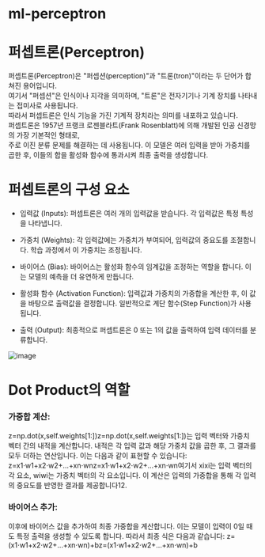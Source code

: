 # ml-perceptron

# 퍼셉트론(Perceptron)
퍼셉트론(Perceptron)은 "퍼셉션(perception)"과 "트론(tron)"이라는 두 단어가 합쳐진 용어입니다.   
여기서 "퍼셉션"은 인식이나 지각을 의미하며, "트론"은 전자기기나 기계 장치를 나타내는 접미사로 사용됩니다.  
따라서 퍼셉트론은 인식 기능을 가진 기계적 장치라는 의미를 내포하고 있습니다.  
퍼셉트론은 1957년 프랭크 로젠블라트(Frank Rosenblatt)에 의해 개발된 인공 신경망의 가장 기본적인 형태로,  
주로 이진 분류 문제를 해결하는 데 사용됩니다. 
이 모델은 여러 입력을 받아 가중치를 곱한 후, 이들의 합을 활성화 함수에 통과시켜 최종 출력을 생성합니다.    

# 퍼셉트론의 구성 요소
- 입력값 (Inputs): 퍼셉트론은 여러 개의 입력값을 받습니다. 각 입력값은 특정 특성을 나타냅니다.

- 가중치 (Weights): 각 입력값에는 가중치가 부여되어, 입력값의 중요도를 조절합니다. 학습 과정에서 이 가중치는 조정됩니다.

- 바이어스 (Bias): 바이어스는 활성화 함수의 임계값을 조정하는 역할을 합니다. 이는 모델의 예측을 더 유연하게 만듭니다.

- 활성화 함수 (Activation Function): 입력값과 가중치의 가중합을 계산한 후, 이 값을 바탕으로 출력값을 결정합니다. 일반적으로 계단 함수(Step Function)가 사용됩니다.

- 출력 (Output): 최종적으로 퍼셉트론은 0 또는 1의 값을 출력하여 입력 데이터를 분류합니다.


![image](https://github.com/user-attachments/assets/ec0a6ef0-c07a-4b36-be93-11cfbacb5f18)


# Dot Product의 역할

### 가중합 계산:

z=np.dot(x,self.weights[1:])z=np.dot(x,self.weights[1:])는 입력 벡터와 가중치 벡터 간의 내적을 계산합니다. 내적은 각 입력 값과 해당 가중치 값을 곱한 후, 그 결과를 모두 더하는 연산입니다. 이는 다음과 같이 표현할 수 있습니다:
z=x1⋅w1+x2⋅w2+...+xn⋅wnz=x1​⋅w1​+x2​⋅w2​+...+xn​⋅wn​
여기서 xixi​는 입력 벡터의 각 요소, wiwi​는 가중치 벡터의 각 요소입니다. 이 계산은 입력의 가중합을 통해 각 입력의 중요도를 반영한 결과를 제공합니다12.

### 바이어스 추가:

이후에 바이어스 값을 추가하여 최종 가중합을 계산합니다. 이는 모델이 입력이 0일 때도 특정 출력을 생성할 수 있도록 합니다. 따라서 최종 식은 다음과 같습니다:
z=(x1⋅w1+x2⋅w2+...+xn⋅wn)+bz=(x1​⋅w1​+x2​⋅w2​+...+xn​⋅wn​)+b
